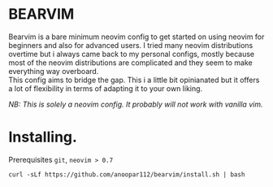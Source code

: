 # BEARVIM

Bearvim is a bare minimum neovim config to get started on
using neovim for beginners and also for advanced users.
I tried many neovim distributions overtime but i always
came back to my personal configs, mostly because most of the
neovim distributions are complicated and they seem to make
everything way overboard.  
This config aims to bridge the gap. This i a little bit
opinianated but it offers a lot of flexibility in terms of
adapting it to your own liking.

_NB: This is solely a neovim config. It probably will not work
with vanilla vim._

# Installing.

Prerequisites `git`, `neovim > 0.7`

`curl -sLf https://github.com/anoopar112/bearvim/install.sh | bash`
